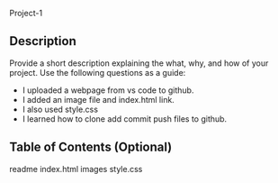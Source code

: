 Project-1

## Description

Provide a short description explaining the what, why, and how of your project. Use the following questions as a guide:

- I uploaded a webpage from vs code to github.
- I added an image file and index.html link. 
- I also used style.css 
- I learned how to clone add commit push files to github. 

## Table of Contents (Optional)

readme
index.html
images
style.css